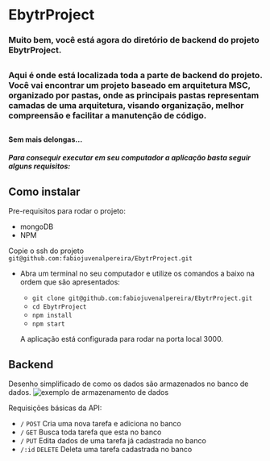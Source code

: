 # EbytrProject
###  Muito bem, você está agora do diretório de backend do projeto EbytrProject.

##

### Aqui é onde está localizada toda a parte de backend do projeto. Você vai encontrar um projeto baseado em arquitetura MSC, organizado por pastas, onde as principais pastas representam camadas de uma arquitetura, visando organização, melhor compreensão e facilitar a manutenção de código.

##

#### Sem mais delongas...
##### Para consequir executar em seu computador a aplicação basta seguir alguns requisitos:

##
## Como instalar

Pre-requisitos para rodar o projeto: 
- mongoDB
- NPM

Copie o ssh do projeto `git@github.com:fabiojuvenalpereira/EbytrProject.git`

* Abra um terminal no seu computador e utilize os comandos a baixo na ordem que são apresentados:

  * `git clone git@github.com:fabiojuvenalpereira/EbytrProject.git`
  * `cd EbytrProject`
  * `npm install`
  * `npm start`

  A aplicação está configurada para rodar na porta local 3000.


## Backend
Desenho simplificado de como os dados são armazenados no banco de dados.
![exemplo de armazenamento de dados](https://thumbs2.imgbox.com/34/65/NYJLq8at_t.png)

Requisições básicas da API:
  * `/` `POST` Cria uma nova tarefa e adiciona no banco
  * `/` `GET` Busca toda tarefa que esta no banco
  * `/` `PUT`  Edita dados de uma tarefa já cadastrada no banco
  * `/:id` `DELETE` Deleta uma tarefa cadastrada no banco

